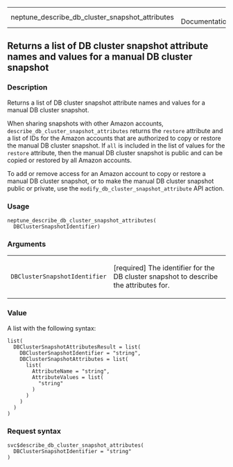 <table style="width: 100%;">
<tbody>
<tr class="odd">
<td>neptune_describe_db_cluster_snapshot_attributes</td>
<td style="text-align: right;">R Documentation</td>
</tr>
</tbody>
</table>

## Returns a list of DB cluster snapshot attribute names and values for a manual DB cluster snapshot

### Description

Returns a list of DB cluster snapshot attribute names and values for a
manual DB cluster snapshot.

When sharing snapshots with other Amazon accounts,
`describe_db_cluster_snapshot_attributes` returns the `restore`
attribute and a list of IDs for the Amazon accounts that are authorized
to copy or restore the manual DB cluster snapshot. If `all` is included
in the list of values for the `restore` attribute, then the manual DB
cluster snapshot is public and can be copied or restored by all Amazon
accounts.

To add or remove access for an Amazon account to copy or restore a
manual DB cluster snapshot, or to make the manual DB cluster snapshot
public or private, use the `modify_db_cluster_snapshot_attribute` API
action.

### Usage

    neptune_describe_db_cluster_snapshot_attributes(
      DBClusterSnapshotIdentifier)

### Arguments

<table>
<colgroup>
<col style="width: 35%" />
<col style="width: 65%" />
</colgroup>
<tbody>
<tr class="odd">
<td><code
id="neptune_describe_db_cluster_snapshot_attributes_:_DBClusterSnapshotIdentifier">DBClusterSnapshotIdentifier</code></td>
<td><p>[required] The identifier for the DB cluster snapshot to describe
the attributes for.</p></td>
</tr>
</tbody>
</table>

### Value

A list with the following syntax:

    list(
      DBClusterSnapshotAttributesResult = list(
        DBClusterSnapshotIdentifier = "string",
        DBClusterSnapshotAttributes = list(
          list(
            AttributeName = "string",
            AttributeValues = list(
              "string"
            )
          )
        )
      )
    )

### Request syntax

    svc$describe_db_cluster_snapshot_attributes(
      DBClusterSnapshotIdentifier = "string"
    )
